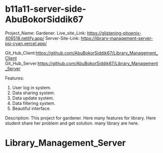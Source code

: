 # b11a11-server-side-AbuBokorSiddik67

 Project_Name: Gardener.
Live_site_Link: https://glistening-phoenix-406518.netlify.app/
Server-Site-Link: https://library-management-server-psi-cyan.vercel.app/

Git_Hub_Client:https://github.com/AbuBokorSiddik67/Library_Management_Client
Git_Hub_Server:https://github.com/AbuBokorSiddik67/Library_Management_Server

Features:
1. User log in system.
2. Data sharing system.
3. Data update system.
4. Data filtering system.
5. Beautiful interface. 
   
Description: This project for gardener. Here many features for library. Here student share her problem and get solution. many library are here.

# Library_Management_Server
